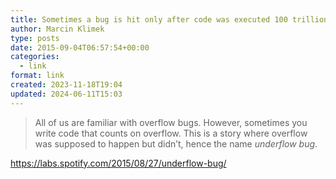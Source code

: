```yaml
---
title: Sometimes a bug is hit only after code was executed 100 trillion times
author: Marcin Klimek
type: posts
date: 2015-09-04T06:57:54+00:00
categories:
  - link
format: link
created: 2023-11-18T19:04
updated: 2024-06-11T15:03
---
```


> All of us are familiar with overflow bugs. However, sometimes you write code that counts on overflow. This is a story where overflow was supposed to happen but didn’t, hence the name _underflow bug_.

https://labs.spotify.com/2015/08/27/underflow-bug/
